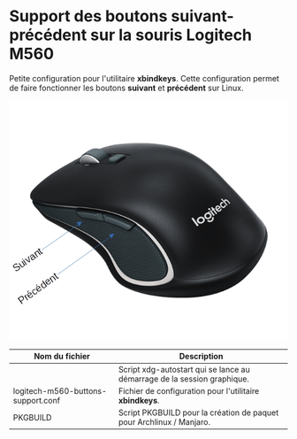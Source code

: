 # Support des boutons suivant-précédent sur la souris Logitech M560

Petite configuration pour l'utilitaire **xbindkeys**. Cette configuration permet de faire fonctionner les boutons **suivant** et **précédent** sur Linux.

![](docs/imgs/mouse-with-legend.png)

| **Nom du fichier**                 | **Description**                                              |
| ---------------------------------- | ------------------------------------------------------------ |
|                                    | Script xdg-autostart qui se lance au démarrage de la session graphique. |
| logitech-m560-buttons-support.conf | Fichier de configuration pour l'utilitaire **xbindkeys**.    |
| PKGBUILD                           | Script PKGBUILD pour la création de paquet pour Archlinux / Manjaro. |

